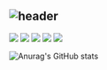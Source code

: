 ![header](https://capsule-render.vercel.app/api?type=rounded%12&color=gradient&text=%20Park%20Soo%20Bin%20&height=200&fontSize=50&textBg=Flase)
---
<img src="https://img.shields.io/badge/Python-3766AB?style=flat-square&logo=Python&logoColor=white"/></a>
<img src="https://img.shields.io/badge/R-276DC3?style=flat-square&R&logoColor=blue"/>
<img src="https://camo.githubusercontent.com/96267d8a69067065ffe11ac12baa0d9206641de7eb74225b62fa93f78631775a/68747470733a2f2f696d672e736869656c64732e696f2f62616467652f4d7973716c2d4536423931453f7374796c653d666c61742d737175617265266c6f676f3d4d7953716c266c6f676f436f6c6f723d7768697465"></a>
<img src="https://camo.githubusercontent.com/178fdce94f1faa079d01d1ef598b80d1c89f997744173125494fcefaba0704d6/68747470733a2f2f696d672e736869656c64732e696f2f62616467652f6c696e75782d3131423438413f7374796c653d666c61742d737175617265266c6f676f3d23464343363234266c6f676f436f6c6f723d7768697465"/></a>
<img src="https://camo.githubusercontent.com/8aa7fdcd3402ea395c3fdbd8c00fe0f6b7be091fcf985556a2b2097847616bc8/68747470733a2f2f696d672e736869656c64732e696f2f62616467652f6177732d3333333636343f7374796c653d666c61742d737175617265266c6f676f3d616d617a6f6e2d617773266c6f676f436f6c6f723d7768697465"></a>



![Anurag's GitHub stats](https://github-readme-stats.vercel.app/api?username=subin-park46&show_icons=true&theme=tokyonight)


